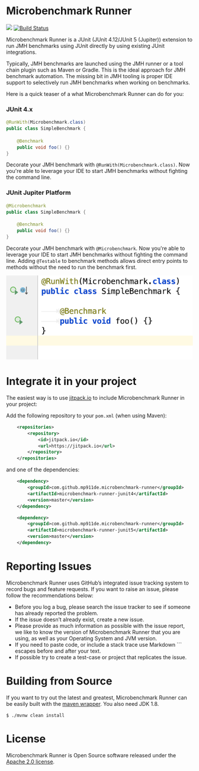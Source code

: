 Microbenchmark Runner
=====================

[![](https://jitpack.io/v/mp911de/microbenchmark-runner.svg)](https://jitpack.io/#mp911de/microbenchmark-runner) [![Build Status](https://travis-ci.org/mp911de/microbenchmark-runner.svg?branch=master)](https://travis-ci.org/mp911de/microbenchmark-runner)

Microbenchmark Runner is a JUnit (JUnit 4.12/JUnit 5 (Jupiter)) extension to run JMH benchmarks using JUnit directly by using existing JUnit integrations.

Typically, JMH benchmarks are launched using the JMH runner or a tool chain plugin such as Maven or Gradle. This is the ideal approach for JMH benchmark automation. The missing bit in JMH tooling is proper IDE support to selectively run JMH benchmarks when working on benchmarks.

Here is a quick teaser of a what Microbenchmark Runner can do for you:


### JUnit 4.x

```java
@RunWith(Microbenchmark.class)
public class SimpleBenchmark {

	@Benchmark
	public void foo() {}
}
```

Decorate your JMH benchmark with `@RunWith(Microbenchmark.class)`. Now you're able to leverage your IDE to start JMH benchmarks without fighting the command line. 

### JUnit Jupiter Platform

```java
@Microbenchmark
public class SimpleBenchmark {

	@Benchmark
	public void foo() {}
}
```

Decorate your JMH benchmark with `@Microbenchmark`. Now you're able to leverage your IDE to start JMH benchmarks without fighting the command line. Adding `@Testable` to benchmark methods allows direct entry points to methods without the need to run the benchmark first.  

![Start JMH benchmark methods](src/main/resources/start-benchmark.png)


# Integrate it in your project

The easiest way is to use [jitpack.io](https://jitpack.io/#mp911de/microbenchmark-runner/master) to include Microbenchmark Runner in your project:

Add the following repository to your `pom.xml` (when using Maven):

```xml
	<repositories>
		<repository>
		    <id>jitpack.io</id>
		    <url>https://jitpack.io</url>
		</repository>
	</repositories>
```

and one of the dependencies:

```xml
	<dependency>
	    <groupId>com.github.mp911de.microbenchmark-runner</groupId>
	    <artifactId>microbenchmark-runner-junit4</artifactId>
	    <version>master</version>
	</dependency>
```

```xml
	<dependency>
	    <groupId>com.github.mp911de.microbenchmark-runner</groupId>
	    <artifactId>microbenchmark-runner-junit5</artifactId>
	    <version>master</version>
	</dependency>
```


# Reporting Issues

Microbenchmark Runner uses GitHub’s integrated issue tracking system to record bugs and feature requests. If you want to raise an issue, please follow the recommendations below:

* Before you log a bug, please search the issue tracker to see if someone has already reported the problem.
* If the issue doesn’t already exist, create a new issue.
* Please provide as much information as possible with the issue report, we like to know the version of Microbenchmark Runner that you are using, as well as your Operating System and JVM version.
* If you need to paste code, or include a stack trace use Markdown \`\`\` escapes before and after your text.
* If possible try to create a test-case or project that replicates the issue. 

# Building from Source

If you want to try out the latest and greatest, Microbenchmark Runner can be easily built with the [maven wrapper](https://github.com/takari/maven-wrapper). You also need JDK 1.8.

```
$ ./mvnw clean install
```

# License

Microbenchmark Runner is Open Source software released under the [Apache 2.0 license](http://www.apache.org/licenses/LICENSE-2.0.html).
